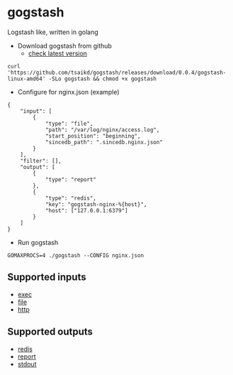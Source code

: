 gogstash
========

Logstash like, written in golang

* Download gogstash from github
	* [check latest version](https://github.com/tsaikd/gogstash/releases)

```
curl 'https://github.com/tsaikd/gogstash/releases/download/0.0.4/gogstash-linux-amd64' -SLo gogstash && chmod +x gogstash
```

* Configure for nginx.json (example)
```
{
	"input": [
		{
			"type": "file",
			"path": "/var/log/nginx/access.log",
			"start_position": "beginning",
			"sincedb_path": ".sincedb.nginx.json"
		}
	],
	"filter": [],
	"output": [
		{
			"type": "report"
		},
		{
			"type": "redis",
			"key": "gogstash-nginx-%{host}",
			"host": ["127.0.0.1:6379"]
		}
	]
}
```

* Run gogstash
```
GOMAXPROCS=4 ./gogstash --CONFIG nginx.json
```

## Supported inputs

* [exec](input/exec)
* [file](input/file)
* [http](input/http)

## Supported outputs

* [redis](output/redis)
* [report](output/report)
* [stdout](output/stdout)
